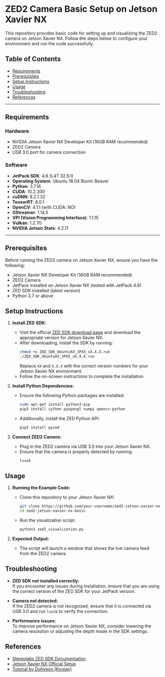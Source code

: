 # ZED2 Camera Basic Setup on Jetson Xavier NX

This repository provides basic code for setting up and visualizing the ZED2 camera on Jetson Xavier NX. Follow the steps below to configure your environment and run the code successfully.

## Table of Contents
- [Requirements](#requirements)
- [Prerequisites](#prerequisites)
- [Setup Instructions](#setup-instructions)
- [Usage](#usage)
- [Troubleshooting](#troubleshooting)
- [References](#references)

---

## Requirements

### Hardware
- NVIDIA Jetson Xavier NX Developer Kit (16GB RAM recommended)
- ZED2 Camera
- USB 3.0 port for camera connection

### Software
- **JetPack SDK**: 4.6 (L4T 32.6.1)
- **Operating System**: Ubuntu 18.04 Bionic Beaver
- **Python**: 3.7.16
- **CUDA**: 10.2.300
- **cuDNN**: 8.2.1.32
- **TensorRT**: 8.0.1
- **OpenCV**: 4.1.1 (with CUDA: NO)
- **GStreamer**: 1.14.5
- **VPI (Vision Programming Interface)**: 1.1.15
- **Vulkan**: 1.2.70
- **NVIDIA Jetson Stats**: 4.2.11

---

## Prerequisites

Before running the ZED2 camera on Jetson Xavier NX, ensure you have the following:
- Jetson Xavier NX Developer Kit (16GB RAM recommended)
- ZED2 Camera
- JetPack installed on Jetson Xavier NX (tested with JetPack 4.6)
- ZED SDK installed (latest version)
- Python 3.7 or above

## Setup Instructions

1. **Install ZED SDK:**
   - Visit the official [ZED SDK download page](https://www.stereolabs.com/developers/release/) and download the appropriate version for Jetson Xavier NX.
   - After downloading, install the SDK by running:
     ```bash
     chmod +x ZED_SDK_UbuntuXX_JPXX_vX.X.X.run
     ./ZED_SDK_UbuntuXX_JPXX_vX.X.X.run
     ```
     Replace `XX` and `X.X.X` with the correct version numbers for your Jetson Xavier NX environment.
   - Follow the on-screen instructions to complete the installation.

2. **Install Python Dependencies:**
   - Ensure the following Python packages are installed:
     ```bash
     sudo apt-get install python3-pip
     pip3 install cython pyopengl numpy opencv-python
     ```
   - Additionally, install the ZED Python API:
     ```bash
     pip3 install pyzed
     ```

3. **Connect ZED2 Camera:**
   - Plug in the ZED2 camera via USB 3.0 into your Jetson Xavier NX.
   - Ensure that the camera is properly detected by running:
     ```bash
     lsusb
     ```

## Usage

1. **Running the Example Code:**
   - Clone this repository to your Jetson Xavier NX:
     ```bash
     git clone https://github.com/your-username/zed2-jetson-xavier-nx-basic.git
     cd zed2-jetson-xavier-nx-basic
     ```
   - Run the visualization script:
     ```bash
     python3 zed2_visualization.py
     ```

2. **Expected Output:**
   - The script will launch a window that shows the live camera feed from the ZED2 camera.
  
## Troubleshooting

- **ZED SDK not installed correctly:**  
  If you encounter any issues during installation, ensure that you are using the correct version of the ZED SDK for your JetPack version.

- **Camera not detected:**  
  If the ZED2 camera is not recognized, ensure that it is connected via USB 3.0 and run `lsusb` to verify the connection.

- **Performance issues:**  
  To improve performance on Jetson Xavier NX, consider lowering the camera resolution or adjusting the depth mode in the SDK settings.

## References

- [Stereolabs ZED SDK Documentation](https://www.stereolabs.com/docs/)
- [Jetson Xavier NX Official Setup](https://developer.nvidia.com/embedded/jetson-xavier-nx-developer-kit)
- [Tutorial by Dohyeon (Korean)](https://dohyeon.tistory.com/19)

